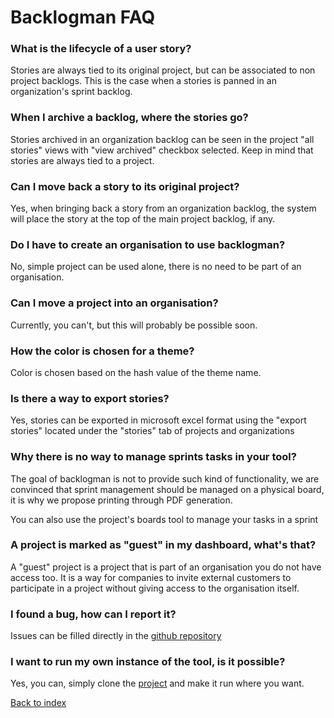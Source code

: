 Backlogman FAQ
==============

### What is the lifecycle of a user story?

Stories are always tied to its original project, but can be associated to non project backlogs.
This is the case when a stories is panned in an organization's sprint backlog.

### When I archive a backlog, where the stories go?

Stories archived in an organization backlog can be seen in the project "all stories" views with "view archived" checkbox selected.
Keep in mind that stories are always tied to a project.


### Can I move back a story to its original project?

Yes, when bringing back a story from an organization backlog, the system will place the story at the top of
the main project backlog, if any.


### Do I have to create an organisation to use backlogman?

No, simple project can be used alone, there is no need to be part of an organisation.


### Can I move a project into an organisation?

Currently, you can't, but this will probably be possible soon.


### How the color is chosen for a theme?

Color is chosen based on the hash value of the theme name.


### Is there a way to export stories?

Yes, stories can be exported in microsoft excel format using the "export stories" located under the "stories" tab of projects and organizations


### Why there is no way to manage sprints tasks in your tool?

The goal of backlogman is not to provide such kind of functionality, we are convinced that sprint management should be
	managed on a physical board, it is why we propose printing through PDF generation.

You can also use the project's boards tool to manage your tasks in a sprint


### A project is marked as "guest" in my dashboard, what's that?

A "guest" project is a project that is part of an organisation you do not have access too.
It is a way for companies to invite external customers to participate in a project without giving access to the organisation itself.


### I found a bug, how can I report it?

Issues can be filled directly in the [github repository](https://github.com/dsaradini/facile_backlog)


### I want to run my own instance of the tool, is it possible?

Yes, you can, simply clone the [project](https://github.com/dsaradini/facile_backlog) and make it run where you want.


[Back to index](index)